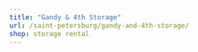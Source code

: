 ```yaml
---
title: "Gandy & 4th Storage"
url: /saint-petersburg/gandy-and-4th-storage/
shop: storage rental
---
```

